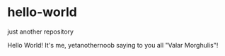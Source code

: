 # hello-world
just another repository

Hello World!
It's me, yetanothernoob saying to you all "Valar Morghulis"!
